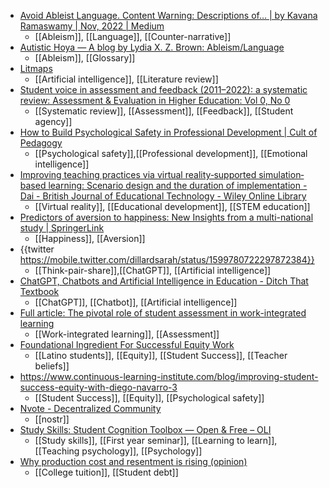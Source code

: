 - [Avoid Ableist Language. Content Warning: Descriptions of… | by Kavana Ramaswamy | Nov, 2022 | Medium](https://medium.com/@kavanaram/avoid-ableist-language-394f48fcc473)
	- [[Ableism]], [[Language]], [[Counter-narrative]]
- [Autistic Hoya — A blog by Lydia X. Z. Brown: Ableism/Language](https://www.autistichoya.com/p/ableist-words-and-terms-to-avoid.html?m=1)
	- [[Ableism]], [[Glossary]]
- [Litmaps](https://app.litmaps.com/)
	- [[Artificial intelligence]], [[Literature review]]
- [Student voice in assessment and feedback (2011–2022): a systematic review: Assessment & Evaluation in Higher Education: Vol 0, No 0](https://www.tandfonline.com/doi/abs/10.1080/02602938.2022.2156478?forwardService=showFullText&tokenAccess=WKWJVK7M5MES29SHXQ2H&tokenDomain=eprints&doi=10.1080%2F02602938.2022.2156478&doi=10.1080%2F02602938.2022.2156478&doi=10.1080%2F02602938.2022.2156478&target=10.1080%2F02602938.2022.2156478&journalCode=caeh20)
	- [[Systematic review]], [[Assessment]], [[Feedback]], [[Student agency]]
- [How to Build Psychological Safety in Professional Development | Cult of Pedagogy](https://www.cultofpedagogy.com/psychological-safety/)
	- [[Psychological safety]],[[Professional development]], [[Emotional intelligence]]
- [Improving teaching practices via virtual reality‐supported simulation‐based learning: Scenario design and the duration of implementation - Dai - British Journal of Educational Technology - Wiley Online Library](https://bera-journals.onlinelibrary.wiley.com/doi/10.1111/bjet.13296?af=R&utm_source=dlvr.it&utm_medium=twitter)
	- [[Virtual reality]], [[Educational development]], [[STEM education]]
- [Predictors of aversion to happiness: New Insights from a multi-national study | SpringerLink](https://link.springer.com/article/10.1007/s11031-022-09954-1)
	- [[Happiness]], [[Aversion]]
- {{twitter https://mobile.twitter.com/dillardsarah/status/1599780722297872384}}
	- [[Think-pair-share]],[[ChatGPT]], [[Artificial intelligence]]
- [ChatGPT, Chatbots and Artificial Intelligence in Education - Ditch That Textbook](https://ditchthattextbook.com/ai)
	- [[ChatGPT]], [[Chatbot]], [[Artificial intelligence]]
- [Full article: The pivotal role of student assessment in work-integrated learning](https://www.tandfonline.com/doi/full/10.1080/07294360.2022.2152981)
	- [[Work-integrated learning]], [[Assessment]]
- [Foundational Ingredient For Successful Equity Work](https://www.continuous-learning-institute.com/blog/foundational-ingredient-for-successful-equity-work)
	- [[Latino students]], [[Equity]], [[Student Success]], [[Teacher beliefs]]
- https://www.continuous-learning-institute.com/blog/improving-student-success-equity-with-diego-navarro-3
	- [[Student Success]], [[Equity]], [[Psychological safety]]
- [Nvote - Decentralized Community](https://nvote.co/)
	- [[nostr]]
- [Study Skills: Student Cognition Toolbox — Open & Free – OLI](https://oli.cmu.edu/courses/student-cognition-toolbox-open-free/)
	- [[Study skills]], [[First year seminar]], [[Learning to learn]], [[Teaching psychology]], [[Psychology]]
- [Why production cost and resentment is rising (opinion)](https://www.insidehighered.com/views/2022/12/19/why-production-cost-and-resentment-rising-opinion)
	- [[College tuition]], [[Student debt]]